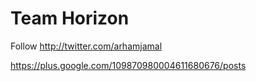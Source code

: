 Team Horizon
===========

Follow http://twitter.com/arhamjamal

https://plus.google.com/109870980004611680676/posts

